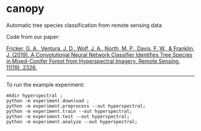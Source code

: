 # canopy
Automatic tree species classification from remote sensing data

Code from our paper:

[Fricker, G. A., Ventura, J. D., Wolf, J. A., North, M. P., Davis, F. W., & Franklin, J. (2019). A Convolutional Neural Network Classifier Identifies Tree Species in Mixed-Conifer Forest from Hyperspectral Imagery. Remote Sensing, 11(19), 2326.](https://www.mdpi.com/2072-4292/11/19/2326)

---

To run the example experiment:

    mkdir hyperspectral ; 
    python -m experiment.download ;
    python -m experiment.preprocess --out hyperspectral;
    python -m experiment.train --out hyperspectral;
    python -m experiment.test --out hyperspectral;
    python -m experiment.analyze --out hyperspectral;
